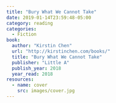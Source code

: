 ```yaml
---
title: "Bury What We Cannot Take"
date: 2019-01-14T23:59:48-05:00
category: reading
categories:
  - Fiction
book:
  author: "Kirstin Chen"
  url: "http://kirstinchen.com/books/"
  title: "Bury What We Cannot Take"
  publisher: "Little A"
  publish_year: 2018
  year_read: 2018
resources:
  - name: cover
    src: images/cover.jpg
---
```


